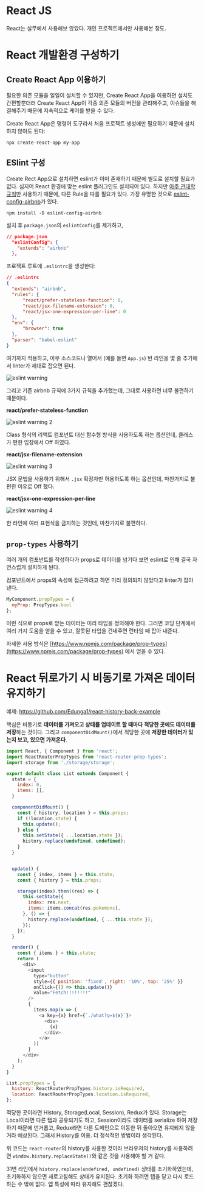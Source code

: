 # React JS

React는 실무에서 사용해보 않았다. 개인 프로젝트에서만 사용해본 정도.

# React 개발환경 구성하기

## Create React App 이용하기

필요한 의존 모듈을 일일이 설치할 수 있지만, Create React App을 이용하면 설치도 간편할뿐더러
Create React App이 각종 의존 모듈의 버전을 관리해주고, 이슈들을 해결해주기 때문에 지속적으로 케어를 받을 수 있다.

Create React App은 명령어 도구라서 처음 프로젝트 생성에만 필요하기 때문에 설치하지 않아도 된다:

`npx create-react-app my-app`

## ESlint 구성

Create Rect App으로 설치하면 eslint가 이미 존재하기 때문에 별도로 설치할 필요가 없다.
심지어 React 환경에 맞는 eslint 플러그인도 설치되어 있다.
하지만 [아주 관대학 규칙](https://www.npmjs.com/package/eslint-config-react-app)만 사용하기 때문에,
다른 Rule을 따를 필요가 있다. 가장 유명한 것으로 [eslint-config-airbnb](https://www.npmjs.com/package/eslint-config-airbnb)가 있다.

`npm install -D eslint-config-airbnb`

설치 후 `package.json`의 `eslintConfig`를 제거하고,

```json
// package.json
  "eslintConfig": {
    "extends": "airbnb"
  },
```

프로젝트 루트에 `.eslintrc`을 생성한다:

```json
// .eslintrc
{
  "extends": "airbnb",
  "rules": {
      "react/prefer-stateless-function": 0,
      "react/jsx-filename-extension": 0,
      "react/jsx-one-expression-per-line": 0
  },
  "env": {
      "browser": true
  },
  "parser": "babel-eslint"
}
```

여기까지 적용하고, 아무 소스코드나 열어서 (예를 들면 `App.js`) 빈 라인을 몇 줄 추가해서 linter가 제대로 잡으면 된다.

![eslint warning](../$images/eslint-no-multiple-empty-lines.png)

그리고 기존 airbnb 규칙에 3가지 규칙을 추가했는데, 그대로 사용하면 너무 불편하기 때문이다.

**react/prefer-stateless-function**

![eslint warning 2](../$images/eslint-react-prefer-stateless-function.png)

Class 형식의 리액트 컴포넌트 대신 함수형 방식을 사용하도록 하는 옵션인데, 클래스가 편한 입장에서 Off 하였다.

**react/jsx-filename-extension**

![eslint warning 3](../$images/eslint-react-jsx-filename-extension.png)

JSX 문법을 사용하기 위해서 `.jsx` 확장자만 허용하도록 하는 옵션인데, 마찬가지로 불편한 이유로 Off 했다.

**react/jsx-one-expression-per-line**

![eslint warning 4](../$images/eslint-react-jsx-one-expression-per-line.png)

한 라인에 여러 표현식을 금지하는 것인데, 마찬가지로 불편하다.

## `prop-types` 사용하기

여러 개의 컴포넌트를 작성하다가 props로 데이터를 넘기다 보면 eslint로 인해 결국 자연스럽게 설치하게 된다.

컴포넌트에서 props의 속성에 접근하려고 하면 미리 정의되지 않았다고 linter가 잡아낸다.

```javascript
MyComponent.propTypes = {
  myProp: PropTypes.bool
};
```

이런 식으로 props로 받는 데이터는 미리 타입을 정의해야 한다. 그러면 코딩 단계에서 여러 가지 도움을 얻을 수 있고,
잘못된 타입을 건네주면 런타임 때 잡아 내준다.

자세한 사용 방식은 [https://www.npmjs.com/package/prop-types](https://www.npmjs.com/package/prop-types) 에서 얻을 수 있다.

# React 뒤로가기 시 비동기로 가져온 데이터 유지하기

예제: https://github.com/Edunga1/react-history-back-example

핵심은 비동기로 **데이터를 가져오고 상태를 업데이트 할 때마다 적당한 곳에도 데이터를 저장**하는 것이다.
그리고 `componentDidMount()`에서 적당한 곳에 **저장한 데이터가 있는지 보고, 있으면 가져온다**.

```javascript
import React, { Component } from 'react';
import ReactRouterPropTypes from 'react-router-prop-types';
import storage from './storage/storage';

export default class List extends Component {
  state = {
    index: 0,
    items: [],
  }

  componentDidMount() {
    const { history, location } = this.props;
    if (!location.state) {
      this.update();
    } else {
      this.setState({ ...location.state });
      history.replace(undefined, undefined);
    }
  }


  update() {
    const { index, items } = this.state;
    const { history } = this.props;

    storage(index).then((res) => {
      this.setState({
        index: res.next,
        items: items.concat(res.pokemons),
      }, () => {
        history.replace(undefined, { ...this.state });
      });
    });
  }

  render() {
    const { items } = this.state;
    return (
      <div>
        <input
          type="button"
          style={{ position: 'fixed', right: '10%', top: '25%' }}
          onClick={() => this.update()}
          value="Fetch!!!!!!!!"
        />
        {
          items.map(x => (
            <a key={x} href={`./what?q=${x}`}>
              <div>
                {x}
              </div>
            </a>
          ))
        }
      </div>
    );
  }
}

List.propTypes = {
  history: ReactRouterPropTypes.history.isRequired,
  location: ReactRouterPropTypes.location.isRequired,
};
```

적당한 곳이라면 History, Storage(Local, Session), Redux가 있다.
Storage는 Local이라면 다른 탭과 공유되기도 하고, Session이라도 데이터를 serialize 하여 저장하기 때문에 번거롭고, Redux라면 다른 도메인으로 이동한 뒤 돌아오면 유지되지 않을거라 예상된다.
그래서 History를 이용. 더 정석적인 방법이라 생각된다.

위 코드는 `react-router`의 history를 사용한 것이라 브라우저의 history를 사용하려면
`window.history.replaceState()`와 같은 것을 사용해야 할 거 같다.

31번 라인에서 `history.replace(undefined, undefined)` 상태를 초기화하였는데,
초기화하지 않으면 새로고침해도 상태가 유지된다.
초기화 하려면 탭을 닫고 다시 로드하는 수 밖에 없다.
앱 특성에 따라 유지해도 괜찮겠다.
